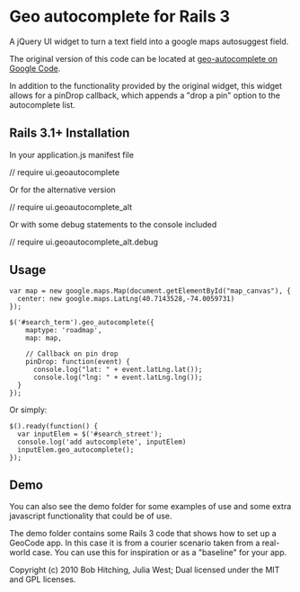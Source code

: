 Geo autocomplete for Rails 3
============================

A jQuery UI widget to turn a text field into a google maps autosuggest field. 

The original version of this code can be located at [geo-autocomplete on Google Code](http://code.google.com/p/geo-autocomplete/).

In addition to the functionality provided by the original widget, this widget allows for a pinDrop callback, which appends a "drop a pin" option to the autocomplete list.

Rails 3.1+ Installation
-----------------------

In your application.js manifest file

// require ui.geoautocomplete

Or for the alternative version

// require ui.geoautocomplete_alt

Or with some debug statements to the console included

// require ui.geoautocomplete_alt.debug

Usage
-----

    var map = new google.maps.Map(document.getElementById("map_canvas"), {
      center: new google.maps.LatLng(40.7143528,-74.0059731)
    });
    
    $('#search_term').geo_autocomplete({
    	maptype: 'roadmap',
    	map: map,
    	
    	// Callback on pin drop
    	pinDrop: function(event) {
    	  console.log("lat: " + event.latLng.lat());
    	  console.log("lng: " + event.latLng.lng());
      }
    });

Or simply:

    $().ready(function() {
      var inputElem = $('#search_street');  
      console.log('add autocomplete', inputElem)
      inputElem.geo_autocomplete();  
    });

Demo
------

You can also see the demo folder for some examples of use and some extra javascript functionality that could be of use.

The demo folder contains some Rails 3 code that shows how to set up a GeoCode app. In this case it is from a courier scenario taken from a real-world case. You can use this for inspiration or as a "baseline" for your app.

Copyright (c) 2010 Bob Hitching, Julia West; Dual licensed under the MIT and GPL licenses.